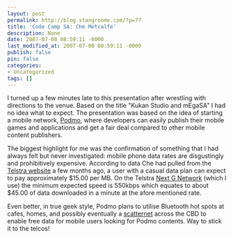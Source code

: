 ```yaml
---
layout: post
permalink: http://blog.stangroome.com/?p=77
title: 'Code Camp SA: Che Metcalfe'
description: None
date: 2007-07-08 08:59:11 -0000
last_modified_at: 2007-07-08 08:59:11 -0000
publish: false
pin: false
categories:
- Uncategorized
tags: []
---
```

I turned up a few minutes late to this presentation after wrestling with directions to the venue. Based on the title "Kukan Studio and mEgaSA" I had no idea what to expect. The presentation was based on the idea of starting a mobile network, [Podmo](http://www.podmo.com/), where developers can easily publish their mobile games and applications and get a fair deal compared to other mobile content publishers.

The biggest highlight for me was the confirmation of something that I had always felt but never investigated: mobile phone data rates are disgustingly and prohibitively expensive. According to data Che had pulled from the [Telstra website](http://www.telstra.com.au/) a few months ago, a user with a casual data plan can expect to pay approximately $15.00 per MB. On the Telstra [Next G Network](http://www.telstra.com.au/nextg/) (which I use) the minimum expected speed is 550kbps which equates to about $45.00 of data downloaded in a minute at the afore mentioned rate.

Even better, in true geek style, Podmo plans to utilise Bluetooth hot spots at cafes, homes, and possibly eventually a [scatternet](http://en.wikipedia.org/wiki/Scatternet) across the CBD to enable free data for mobile users looking for Podmo contents. Way to stick it to the telcos!
